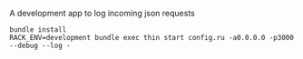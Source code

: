 
A development app to log incoming json requests

```shell
bundle install
RACK_ENV=development bundle exec thin start config.ru -a0.0.0.0 -p3000 --debug --log -
```
